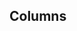 ## Columns

<!-- <values.columns> -->
<!-- </values.columns> -->

<!-- <variants.columns> -->
<!-- </variants.columns> -->
